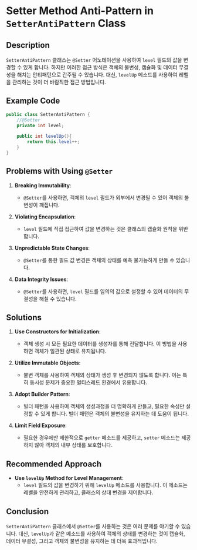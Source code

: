# Setter Method Anti-Pattern in `SetterAntiPattern` Class

## Description

`SetterAntiPattern` 클래스는 `@Setter` 어노테이션을 사용하여 `level` 필드의 값을 변경할 수 있게 합니다. 하지만 이러한 접근 방식은 객체의 불변성, 캡슐화 및 데이터 무결성을 해치는 안티패턴으로 간주될 수 있습니다. 대신, `levelUp` 메소드를 사용하여 레벨을 관리하는 것이 더 바람직한 접근 방법입니다.

## Example Code

```java
public class SetterAntiPattern {
    //@Setter
    private int level;
    
    public int levelUp(){
        return this.level++;
    }
}
```

## Problems with Using `@Setter`

1. **Breaking Immutability**:
    - `@Setter`를 사용하면, 객체의 `level` 필드가 외부에서 변경될 수 있어 객체의 불변성이 깨집니다.

2. **Violating Encapsulation**:
    - `level` 필드에 직접 접근하여 값을 변경하는 것은 클래스의 캡슐화 원칙을 위반합니다.

3. **Unpredictable State Changes**:
    - `@Setter`를 통한 필드 값 변경은 객체의 상태를 예측 불가능하게 만들 수 있습니다.

4. **Data Integrity Issues**:
    - `@Setter`를 사용하면, `level` 필드를 임의의 값으로 설정할 수 있어 데이터의 무결성을 해칠 수 있습니다.


## Solutions

1. **Use Constructors for Initialization**:
    - 객체 생성 시 모든 필요한 데이터를 생성자를 통해 전달합니다. 이 방법을 사용하면 객체가 일관된 상태로 유지됩니다.

2. **Utilize Immutable Objects**:
    - 불변 객체를 사용하여 객체의 상태가 생성 후 변경되지 않도록 합니다. 이는 특히 동시성 문제가 중요한 멀티스레드 환경에서 유용합니다.

3. **Adopt Builder Pattern**:
    - 빌더 패턴을 사용하여 객체의 생성과정을 더 명확하게 만들고, 필요한 속성만 설정할 수 있게 합니다. 빌더 패턴은 객체의 불변성을 유지하는 데 도움이 됩니다.

4. **Limit Field Exposure**:
    - 필요한 경우에만 제한적으로 `getter` 메소드를 제공하고, `setter` 메소드는 제공하지 않아 객체의 내부 상태를 보호합니다.


## Recommended Approach

- **Use `levelUp` Method for Level Management**:
    - `level` 필드의 값을 변경하기 위해 `levelUp` 메소드를 사용합니다. 이 메소드는 레벨을 안전하게 관리하고, 클래스의 상태 변경을 제어합니다.

## Conclusion

`SetterAntiPattern` 클래스에서 `@Setter`를 사용하는 것은 여러 문제를 야기할 수 있습니다. 대신, `levelUp`과 같은 메소드를 사용하여 객체의 상태를 변경하는 것이 캡슐화, 데이터 무결성, 그리고 객체의 불변성을 유지하는 데 더욱 효과적입니다.
